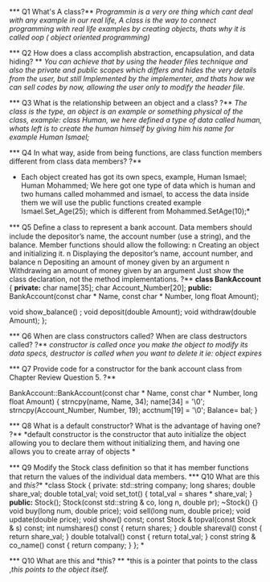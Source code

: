 *** Q1 What's A class?**
*Programmin is a very ore thing which cant deal with any example in our real life, A class is the way to connect programming with real life examples by creating objects, thats why it is called oop ( object oriented programming)*

*** Q2 How does a class accomplish abstraction, encapsulation, and data hiding? **
*You can achieve that by using the header files technique and also the private and public scopes which differs and hides the very details from the user, but still Implemented by the implementer, and thats how we can sell codes by now, allowing the user only to modify the header file.*

*** Q3  What is the relationship between an object and a class? ?**
*The class is the type, an object is an example or something physical of the class, example: class Human, we here defined a type of data called human, whats left is to create the human himself by giving him his name for example Human Ismael;*

*** Q4 In what way, aside from being functions, are class function members different from class data members? ?**
* Each object created has got its own specs, example, Human Ismael; Human Mohammed; We here got one type of data which is human and two humans called mohammed and ismael, to access the data inside them we will use the public functions created example Ismael.Set_Age(25); which is different from Mohammed.SetAge(10);*

*** Q5  Deﬁne a class to represent a bank account. Data members should include the depositor’s name, the account number (use a string), and the balance. Member functions should allow the following: n Creating an object and initializing it. n Displaying the depositor’s name, account number, and balance n Depositing an amount of money given by an argument n Withdrawing an amount of money given by an argument Just show the class declaration, not the method implementations. ?**
**class BankAccount** { 
**private:**
char name[35]; 
 char Account_Number[20];
 **public:**
  BankAccount(const char * Name, const char * Number, long float Amount);
  
void show_balance() ;
void deposit(double Amount);
void withdraw(double Amount);
};

*** Q6 When are class constructors called? When are class destructors called? ?**
*constructor is called once you make the object to modify its data specs, destructor is called when you want to delete it ie: object expires*

*** Q7  Provide code for a constructor for the bank account class from Chapter Review Question 5. ?**

BankAccount::BankAccount(const char * Name, const char * Number, long float Amount)	
 { 
 strncpy(name, Name, 34);
  name[34] = '\0'; 
  strncpy(Account_Number, Number, 19);
   acctnum[19] = '\0'; Balance= bal;
}

*** Q8  What is a default constructor? What is the advantage of having one? ?**
*default constructor is the constructor that auto initialize the object allowing you to declare them without initializing them, and having one allows you to create array of objects *

*** Q9 Modify the Stock class deﬁnition so that it has member functions that return the values of the individual data members. *** Q10  What are this and *this?**
*class Stock { private: std::string company; 
long shares; 
double share_val; 
double total_val; 
void set_tot() { total_val = shares * share_val; }
 **public:** 
 Stock(); 
 Stock(const std::string & co, long n, double pr);
 ~Stock() {}
 void buy(long num, double price);
 void sell(long num, double price);
 void update(double price);
 void show() const; const Stock & topval(const Stock & s) const;
 int numshares() const { return shares; }
 double shareval() const { return share_val; }
 double totalval() const { return total_val; }
 const string & co_name() const { return company; } 
 };
*

*** Q10  What are this and *this? **
*this is a pointer that points to the class ,*this points to the object itself.*

